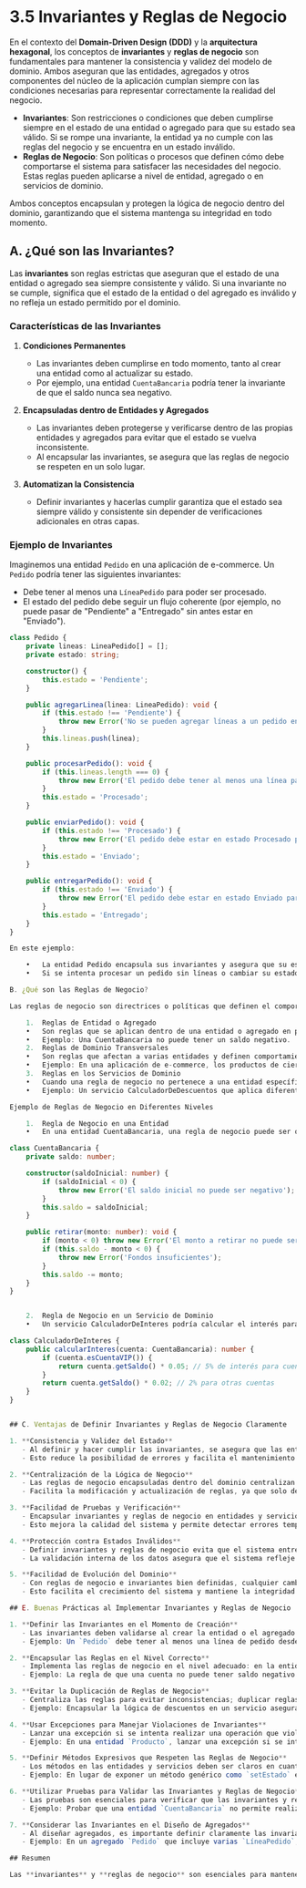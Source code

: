 # 3.5 Invariantes y Reglas de Negocio

En el contexto del **Domain-Driven Design (DDD)** y la **arquitectura hexagonal**, los conceptos de **invariantes** y **reglas de negocio** son fundamentales para mantener la consistencia y validez del modelo de dominio. Ambos aseguran que las entidades, agregados y otros componentes del núcleo de la aplicación cumplan siempre con las condiciones necesarias para representar correctamente la realidad del negocio.

- **Invariantes**: Son restricciones o condiciones que deben cumplirse siempre en el estado de una entidad o agregado para que su estado sea válido. Si se rompe una invariante, la entidad ya no cumple con las reglas del negocio y se encuentra en un estado inválido.
- **Reglas de Negocio**: Son políticas o procesos que definen cómo debe comportarse el sistema para satisfacer las necesidades del negocio. Estas reglas pueden aplicarse a nivel de entidad, agregado o en servicios de dominio.

Ambos conceptos encapsulan y protegen la lógica de negocio dentro del dominio, garantizando que el sistema mantenga su integridad en todo momento.

## A. ¿Qué son las Invariantes?

Las **invariantes** son reglas estrictas que aseguran que el estado de una entidad o agregado sea siempre consistente y válido. Si una invariante no se cumple, significa que el estado de la entidad o del agregado es inválido y no refleja un estado permitido por el dominio.

### Características de las Invariantes

1. **Condiciones Permanentes**

   - Las invariantes deben cumplirse en todo momento, tanto al crear una entidad como al actualizar su estado.
   - Por ejemplo, una entidad `CuentaBancaria` podría tener la invariante de que el saldo nunca sea negativo.

2. **Encapsuladas dentro de Entidades y Agregados**

   - Las invariantes deben protegerse y verificarse dentro de las propias entidades y agregados para evitar que el estado se vuelva inconsistente.
   - Al encapsular las invariantes, se asegura que las reglas de negocio se respeten en un solo lugar.

3. **Automatizan la Consistencia**
   - Definir invariantes y hacerlas cumplir garantiza que el estado sea siempre válido y consistente sin depender de verificaciones adicionales en otras capas.

### Ejemplo de Invariantes

Imaginemos una entidad `Pedido` en una aplicación de e-commerce. Un `Pedido` podría tener las siguientes invariantes:

- Debe tener al menos una `LíneaPedido` para poder ser procesado.
- El estado del pedido debe seguir un flujo coherente (por ejemplo, no puede pasar de "Pendiente" a "Entregado" sin antes estar en "Enviado").

```typescript
class Pedido {
    private lineas: LineaPedido[] = [];
    private estado: string;

    constructor() {
        this.estado = 'Pendiente';
    }

    public agregarLinea(linea: LineaPedido): void {
        if (this.estado !== 'Pendiente') {
            throw new Error('No se pueden agregar líneas a un pedido en estado procesado');
        }
        this.lineas.push(linea);
    }

    public procesarPedido(): void {
        if (this.lineas.length === 0) {
            throw new Error('El pedido debe tener al menos una línea para ser procesado');
        }
        this.estado = 'Procesado';
    }

    public enviarPedido(): void {
        if (this.estado !== 'Procesado') {
            throw new Error('El pedido debe estar en estado Procesado para ser enviado');
        }
        this.estado = 'Enviado';
    }

    public entregarPedido(): void {
        if (this.estado !== 'Enviado') {
            throw new Error('El pedido debe estar en estado Enviado para ser entregado');
        }
        this.estado = 'Entregado';
    }
}

En este ejemplo:

	•	La entidad Pedido encapsula sus invariantes y asegura que su estado sea siempre válido.
	•	Si se intenta procesar un pedido sin líneas o cambiar su estado sin respetar el flujo adecuado, se lanzará un error.

B. ¿Qué son las Reglas de Negocio?

Las reglas de negocio son directrices o políticas que definen el comportamiento esperado del sistema para satisfacer los requisitos del negocio. Pueden aplicarse a diferentes niveles en el dominio:

	1.	Reglas de Entidad o Agregado
	•	Son reglas que se aplican dentro de una entidad o agregado en particular y que se refieren directamente a sus propiedades y comportamiento.
	•	Ejemplo: Una CuentaBancaria no puede tener un saldo negativo.
	2.	Reglas de Dominio Transversales
	•	Son reglas que afectan a varias entidades y definen comportamientos o políticas en todo el dominio.
	•	Ejemplo: En una aplicación de e-commerce, los productos de ciertos proveedores tienen un descuento especial.
	3.	Reglas en los Servicios de Dominio
	•	Cuando una regla de negocio no pertenece a una entidad específica o afecta a varias entidades en coordinación, se puede implementar en un servicio de dominio.
	•	Ejemplo: Un servicio CalculadorDeDescuentos que aplica diferentes descuentos según el tipo de cliente y el monto de la compra.

Ejemplo de Reglas de Negocio en Diferentes Niveles

	1.	Regla de Negocio en una Entidad
	•	En una entidad CuentaBancaria, una regla de negocio puede ser que el saldo no puede ser negativo.

class CuentaBancaria {
    private saldo: number;

    constructor(saldoInicial: number) {
        if (saldoInicial < 0) {
            throw new Error('El saldo inicial no puede ser negativo');
        }
        this.saldo = saldoInicial;
    }

    public retirar(monto: number): void {
        if (monto < 0) throw new Error('El monto a retirar no puede ser negativo');
        if (this.saldo - monto < 0) {
            throw new Error('Fondos insuficientes');
        }
        this.saldo -= monto;
    }
}


	2.	Regla de Negocio en un Servicio de Dominio
	•	Un servicio CalculadorDeInteres podría calcular el interés para una cuenta bancaria según el saldo y el tipo de cuenta.

class CalculadorDeInteres {
    public calcularInteres(cuenta: CuentaBancaria): number {
        if (cuenta.esCuentaVIP()) {
            return cuenta.getSaldo() * 0.05; // 5% de interés para cuentas VIP
        }
        return cuenta.getSaldo() * 0.02; // 2% para otras cuentas
    }
}


## C. Ventajas de Definir Invariantes y Reglas de Negocio Claramente

1. **Consistencia y Validez del Estado**
   - Al definir y hacer cumplir las invariantes, se asegura que las entidades y agregados mantengan un estado consistente y válido en todo momento.
   - Esto reduce la posibilidad de errores y facilita el mantenimiento del sistema.

2. **Centralización de la Lógica de Negocio**
   - Las reglas de negocio encapsuladas dentro del dominio centralizan toda la lógica relevante, evitando su dispersión en el sistema.
   - Facilita la modificación y actualización de reglas, ya que solo deben ajustarse en un único lugar.

3. **Facilidad de Pruebas y Verificación**
   - Encapsular invariantes y reglas de negocio en entidades y servicios permite probar la lógica de negocio y validar que se cumplan las condiciones necesarias.
   - Esto mejora la calidad del sistema y permite detectar errores tempranamente.

4. **Protección contra Estados Inválidos**
   - Definir invariantes y reglas de negocio evita que el sistema entre en estados inválidos, reduciendo problemas o inconsistencias en el negocio.
   - La validación interna de los datos asegura que el sistema refleje siempre un estado válido y seguro.

5. **Facilidad de Evolución del Dominio**
   - Con reglas de negocio e invariantes bien definidas, cualquier cambio o evolución en el dominio puede implementarse de manera controlada.
   - Esto facilita el crecimiento del sistema y mantiene la integridad de la lógica de negocio.

## E. Buenas Prácticas al Implementar Invariantes y Reglas de Negocio

1. **Definir las Invariantes en el Momento de Creación**
   - Las invariantes deben validarse al crear la entidad o el agregado para garantizar un estado inicial válido.
   - Ejemplo: Un `Pedido` debe tener al menos una línea de pedido desde su creación.

2. **Encapsular las Reglas en el Nivel Correcto**
   - Implementa las reglas de negocio en el nivel adecuado: en la entidad si afecta solo a esa entidad, en un servicio de dominio si afecta a múltiples entidades.
   - Ejemplo: La regla de que una cuenta no puede tener saldo negativo debe estar en `CuentaBancaria`, mientras que el cálculo de intereses puede estar en un `CalculadorDeInteres`.

3. **Evitar la Duplicación de Reglas de Negocio**
   - Centraliza las reglas para evitar inconsistencias; duplicar reglas en varios lugares puede llevar a cálculos inconsistentes.
   - Ejemplo: Encapsular la lógica de descuentos en un servicio asegura coherencia en toda la aplicación.

4. **Usar Excepciones para Manejar Violaciones de Invariantes**
   - Lanzar una excepción si se intenta realizar una operación que viole una invariante evita que la entidad entre en un estado inválido.
   - Ejemplo: En una entidad `Producto`, lanzar una excepción si se intenta reducir el stock a un valor negativo.

5. **Definir Métodos Expresivos que Respeten las Reglas de Negocio**
   - Los métodos en las entidades y servicios deben ser claros en cuanto a su propósito, garantizando que respeten las invariantes y reglas de negocio.
   - Ejemplo: En lugar de exponer un método genérico como `setEstado` en una entidad `Pedido`, es preferible definir métodos específicos como `procesarPedido`, `enviarPedido`, etc., que aseguren el cumplimiento del flujo correcto de estados.

6. **Utilizar Pruebas para Validar las Invariantes y Reglas de Negocio**
   - Las pruebas son esenciales para verificar que las invariantes y reglas de negocio se cumplan en todas las operaciones. Las pruebas unitarias deben garantizar que se respetan las reglas e invariantes bajo diversas condiciones.
   - Ejemplo: Probar que una entidad `CuentaBancaria` no permite realizar retiros si el saldo es insuficiente y que, en estos casos, se lanza la excepción esperada.

7. **Considerar las Invariantes en el Diseño de Agregados**
   - Al diseñar agregados, es importante definir claramente las invariantes que afectan al agregado completo y asegurarse de que la entidad raíz del agregado controle todas las operaciones que puedan modificar su estado.
   - Ejemplo: En un agregado `Pedido` que incluye varias `LíneaPedido`, la entidad raíz `Pedido` debe garantizar que el pedido solo pueda marcarse como “procesado” si todas las líneas cumplen con las reglas de negocio necesarias.

## Resumen

Las **invariantes** y **reglas de negocio** son esenciales para mantener la consistencia y la integridad del dominio en un sistema basado en la arquitectura hexagonal y DDD. Al encapsular estas reglas dentro de entidades, agregados y servicios de dominio, se asegura que la lógica de negocio se aplique de forma coherente y que el estado del sistema se mantenga siempre válido. Seguir estas buenas prácticas permite construir un sistema robusto, fácil de mantener y alineado con los requisitos del negocio, proporcionando un modelo de dominio que refleja fielmente los procesos y restricciones del negocio.

